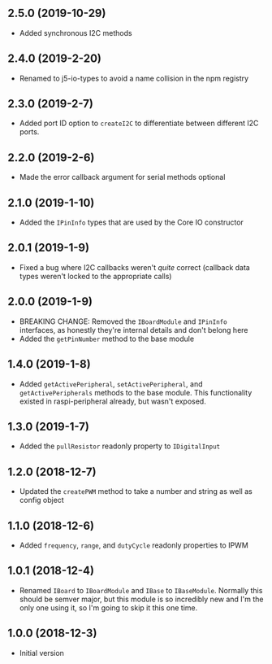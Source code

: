 ## 2.5.0 (2019-10-29)

- Added synchronous I2C methods

## 2.4.0 (2019-2-20)

- Renamed to j5-io-types to avoid a name collision in the npm registry

## 2.3.0 (2019-2-7)

- Added port ID option to `createI2C` to differentiate between different I2C ports.

## 2.2.0 (2019-2-6)

- Made the error callback argument for serial methods optional

## 2.1.0 (2019-1-10)

- Added the `IPinInfo` types that are used by the Core IO constructor

## 2.0.1 (2019-1-9)

- Fixed a bug where I2C callbacks weren't _quite_ correct (callback data types weren't locked to the appropriate calls)

## 2.0.0 (2019-1-9)

- BREAKING CHANGE: Removed the `IBoardModule` and `IPinInfo` interfaces, as honestly they're internal details and don't belong here
- Added the `getPinNumber` method to the base module

## 1.4.0 (2019-1-8)

- Added `getActivePeripheral`, `setActivePeripheral`, and `getActivePeripherals` methods to the base module. This functionality existed in raspi-peripheral already, but wasn't exposed.

## 1.3.0 (2019-1-7)

- Added the `pullResistor` readonly property to `IDigitalInput`

## 1.2.0 (2018-12-7)

- Updated the `createPWM` method to take a number and string as well as config object

## 1.1.0 (2018-12-6)

- Added `frequency`, `range`, and `dutyCycle` readonly properties to IPWM

## 1.0.1 (2018-12-4)

- Renamed `IBoard` to `IBoardModule` and `IBase` to `IBaseModule`. Normally this should be semver major, but this module is so incredibly new  and I'm the only one using it, so I'm going to skip it this one time.

## 1.0.0 (2018-12-3)

- Initial version
